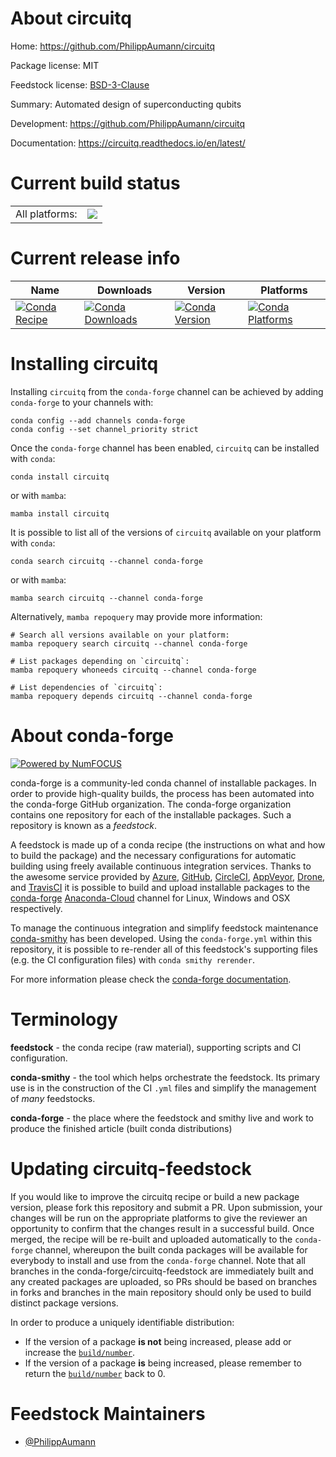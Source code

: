About circuitq
==============

Home: https://github.com/PhilippAumann/circuitq

Package license: MIT

Feedstock license: [BSD-3-Clause](https://github.com/conda-forge/circuitq-feedstock/blob/main/LICENSE.txt)

Summary: Automated design of superconducting qubits

Development: https://github.com/PhilippAumann/circuitq

Documentation: https://circuitq.readthedocs.io/en/latest/

Current build status
====================


<table><tr><td>All platforms:</td>
    <td>
      <a href="https://dev.azure.com/conda-forge/feedstock-builds/_build/latest?definitionId=13704&branchName=main">
        <img src="https://dev.azure.com/conda-forge/feedstock-builds/_apis/build/status/circuitq-feedstock?branchName=main">
      </a>
    </td>
  </tr>
</table>

Current release info
====================

| Name | Downloads | Version | Platforms |
| --- | --- | --- | --- |
| [![Conda Recipe](https://img.shields.io/badge/recipe-circuitq-green.svg)](https://anaconda.org/conda-forge/circuitq) | [![Conda Downloads](https://img.shields.io/conda/dn/conda-forge/circuitq.svg)](https://anaconda.org/conda-forge/circuitq) | [![Conda Version](https://img.shields.io/conda/vn/conda-forge/circuitq.svg)](https://anaconda.org/conda-forge/circuitq) | [![Conda Platforms](https://img.shields.io/conda/pn/conda-forge/circuitq.svg)](https://anaconda.org/conda-forge/circuitq) |

Installing circuitq
===================

Installing `circuitq` from the `conda-forge` channel can be achieved by adding `conda-forge` to your channels with:

```
conda config --add channels conda-forge
conda config --set channel_priority strict
```

Once the `conda-forge` channel has been enabled, `circuitq` can be installed with `conda`:

```
conda install circuitq
```

or with `mamba`:

```
mamba install circuitq
```

It is possible to list all of the versions of `circuitq` available on your platform with `conda`:

```
conda search circuitq --channel conda-forge
```

or with `mamba`:

```
mamba search circuitq --channel conda-forge
```

Alternatively, `mamba repoquery` may provide more information:

```
# Search all versions available on your platform:
mamba repoquery search circuitq --channel conda-forge

# List packages depending on `circuitq`:
mamba repoquery whoneeds circuitq --channel conda-forge

# List dependencies of `circuitq`:
mamba repoquery depends circuitq --channel conda-forge
```


About conda-forge
=================

[![Powered by
NumFOCUS](https://img.shields.io/badge/powered%20by-NumFOCUS-orange.svg?style=flat&colorA=E1523D&colorB=007D8A)](https://numfocus.org)

conda-forge is a community-led conda channel of installable packages.
In order to provide high-quality builds, the process has been automated into the
conda-forge GitHub organization. The conda-forge organization contains one repository
for each of the installable packages. Such a repository is known as a *feedstock*.

A feedstock is made up of a conda recipe (the instructions on what and how to build
the package) and the necessary configurations for automatic building using freely
available continuous integration services. Thanks to the awesome service provided by
[Azure](https://azure.microsoft.com/en-us/services/devops/), [GitHub](https://github.com/),
[CircleCI](https://circleci.com/), [AppVeyor](https://www.appveyor.com/),
[Drone](https://cloud.drone.io/welcome), and [TravisCI](https://travis-ci.com/)
it is possible to build and upload installable packages to the
[conda-forge](https://anaconda.org/conda-forge) [Anaconda-Cloud](https://anaconda.org/)
channel for Linux, Windows and OSX respectively.

To manage the continuous integration and simplify feedstock maintenance
[conda-smithy](https://github.com/conda-forge/conda-smithy) has been developed.
Using the ``conda-forge.yml`` within this repository, it is possible to re-render all of
this feedstock's supporting files (e.g. the CI configuration files) with ``conda smithy rerender``.

For more information please check the [conda-forge documentation](https://conda-forge.org/docs/).

Terminology
===========

**feedstock** - the conda recipe (raw material), supporting scripts and CI configuration.

**conda-smithy** - the tool which helps orchestrate the feedstock.
                   Its primary use is in the construction of the CI ``.yml`` files
                   and simplify the management of *many* feedstocks.

**conda-forge** - the place where the feedstock and smithy live and work to
                  produce the finished article (built conda distributions)


Updating circuitq-feedstock
===========================

If you would like to improve the circuitq recipe or build a new
package version, please fork this repository and submit a PR. Upon submission,
your changes will be run on the appropriate platforms to give the reviewer an
opportunity to confirm that the changes result in a successful build. Once
merged, the recipe will be re-built and uploaded automatically to the
`conda-forge` channel, whereupon the built conda packages will be available for
everybody to install and use from the `conda-forge` channel.
Note that all branches in the conda-forge/circuitq-feedstock are
immediately built and any created packages are uploaded, so PRs should be based
on branches in forks and branches in the main repository should only be used to
build distinct package versions.

In order to produce a uniquely identifiable distribution:
 * If the version of a package **is not** being increased, please add or increase
   the [``build/number``](https://docs.conda.io/projects/conda-build/en/latest/resources/define-metadata.html#build-number-and-string).
 * If the version of a package **is** being increased, please remember to return
   the [``build/number``](https://docs.conda.io/projects/conda-build/en/latest/resources/define-metadata.html#build-number-and-string)
   back to 0.

Feedstock Maintainers
=====================

* [@PhilippAumann](https://github.com/PhilippAumann/)

